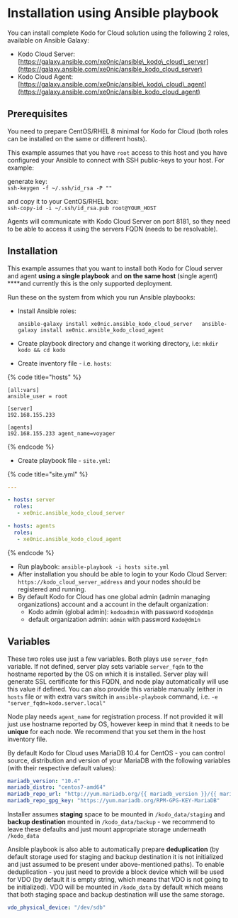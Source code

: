 # Installation using Ansible playbook

You can install complete Kodo for Cloud solution using the following 2 roles, available on Ansible Galaxy:

* Kodo Cloud Server: [https://galaxy.ansible.com/xe0nic/ansible\_kodo\_cloud\_server](https://galaxy.ansible.com/xe0nic/ansible_kodo_cloud_server)
* Kodo Cloud Agent: [https://galaxy.ansible.com/xe0nic/ansible\_kodo\_cloud\_agent](https://galaxy.ansible.com/xe0nic/ansible_kodo_cloud_agent)

## Prerequisites

You need to prepare CentOS/RHEL 8 minimal for Kodo for Cloud \(both roles can be installed on the same or different hosts\).

This example assumes that you have `root` access to this host and you have configured your Ansible to connect with SSH public-keys to your host. For example:

generate key:  
`ssh-keygen -f ~/.ssh/id_rsa -P ""`

and copy it to your CentOS/RHEL box:  
`ssh-copy-id -i ~/.ssh/id_rsa.pub root@YOUR_HOST`

Agents will communicate with Kodo Cloud Server on port 8181, so they need to be able to access it using the servers FQDN \(needs to be resolvable\).

## Installation

This example assumes that you want to install both Kodo for Cloud server and agent **using a single playbook** and **on the same host** \(single agent\) ****and currently this is the only supported deployment.

Run these on the system from which you run Ansible playbooks:

* Install Ansible roles:

  `ansible-galaxy install xe0nic.ansible_kodo_cloud_server  
  ansible-galaxy install xe0nic.ansible_kodo_cloud_agent`

* Create playbook directory and change it working directory, i.e: `mkdir kodo && cd kodo`
* Create inventory file - i.e. `hosts`:

{% code title="hosts" %}
```text
[all:vars]
ansible_user = root

[server]
192.168.155.233

[agents]
192.168.155.233 agent_name=voyager
```
{% endcode %}

* Create playbook file - `site.yml`:

{% code title="site.yml" %}
```yaml
---

- hosts: server
  roles:
   - xe0nic.ansible_kodo_cloud_server

- hosts: agents
  roles:
   - xe0nic.ansible_kodo_cloud_agent
```
{% endcode %}

* Run playbook: `ansible-playbook -i hosts site.yml`
* After installation you should be able to login to your Kodo Cloud Server: `https://kodo_cloud_server_address` and your nodes should be registered and running. 
* By default Kodo for Cloud has one global admin \(admin managing organizations\) account and a account in the default organization:
  * Kodo admin \(global admin\): `kodoadmin` with password `Kodo@dm1n`
  * default organization admin: `admin` with password `Kodo@dm1n` 

## Variables

These two roles use just a few variables. Both plays use `server_fqdn` variable. If not defined, server play sets variable `server_fqdn` to the hostname reported by the OS on which it is installed. Server play will generate SSL certificate for this FQDN, and node play automatically will use this value if defined. You can also provide this variable manually \(either in `hosts` file or with extra vars switch in `ansible-playbook` command, i.e. `-e "server_fqdn=kodo.server.local"`

Node play needs `agent_name` for registration process. If not provided it will just use hostname reported by OS, however keep in mind that it needs to be **unique** for each node. We recommend that you set them in the host inventory file.

By default Kodo for Cloud uses MariaDB 10.4 for CentOS - you can control source, distribution and version of your MariaDB with the following variables \(with their respective default values\):

```yaml
mariadb_version: "10.4"
mariadb_distro: "centos7-amd64"
mariadb_repo_url: "http://yum.mariadb.org/{{ mariadb_version }}/{{ mariadb_distro }}"
mariadb_repo_gpg_key: "https://yum.mariadb.org/RPM-GPG-KEY-MariaDB"
```

Installer assumes **staging** space to be mounted in `/kodo_data/staging` and **backup destination** mounted in `/kodo_data/backup` - we recommend to leave these defaults and just mount appropriate storage underneath `/kodo_data`

Ansible playbook is also able to automatically prepare **deduplication** \(by default storage used for staging and backup destination it is not initialized and just assumed to be present under above-mentioned paths\). To enable deduplication - you just need to provide a block device which will be used for VDO \(by default it is empty string, which means that VDO is not going to be initialized\). VDO will be mounted in `/kodo_data` by default which means that both staging space and backup destination will use the same storage.

```yaml
vdo_physical_device: "/dev/sdb"
```

